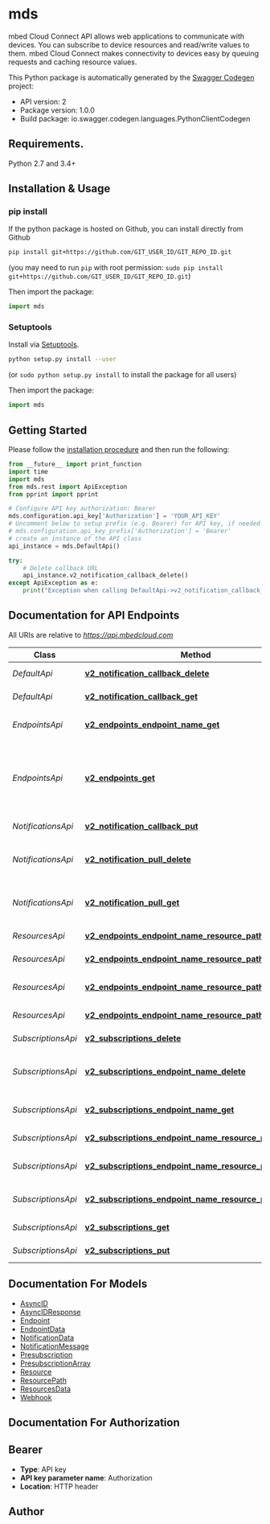 # mds
mbed Cloud Connect API allows web applications to communicate with devices. You can subscribe to device resources and read/write values to them. mbed Cloud Connect makes connectivity to devices easy by queuing requests and caching resource values.

This Python package is automatically generated by the [Swagger Codegen](https://github.com/swagger-api/swagger-codegen) project:

- API version: 2
- Package version: 1.0.0
- Build package: io.swagger.codegen.languages.PythonClientCodegen

## Requirements.

Python 2.7 and 3.4+

## Installation & Usage
### pip install

If the python package is hosted on Github, you can install directly from Github

```sh
pip install git+https://github.com/GIT_USER_ID/GIT_REPO_ID.git
```
(you may need to run `pip` with root permission: `sudo pip install git+https://github.com/GIT_USER_ID/GIT_REPO_ID.git`)

Then import the package:
```python
import mds 
```

### Setuptools

Install via [Setuptools](http://pypi.python.org/pypi/setuptools).

```sh
python setup.py install --user
```
(or `sudo python setup.py install` to install the package for all users)

Then import the package:
```python
import mds
```

## Getting Started

Please follow the [installation procedure](#installation--usage) and then run the following:

```python
from __future__ import print_function
import time
import mds
from mds.rest import ApiException
from pprint import pprint

# Configure API key authorization: Bearer
mds.configuration.api_key['Authorization'] = 'YOUR_API_KEY'
# Uncomment below to setup prefix (e.g. Bearer) for API key, if needed
# mds.configuration.api_key_prefix['Authorization'] = 'Bearer'
# create an instance of the API class
api_instance = mds.DefaultApi()

try:
    # Delete callback URL
    api_instance.v2_notification_callback_delete()
except ApiException as e:
    print("Exception when calling DefaultApi->v2_notification_callback_delete: %s\n" % e)

```

## Documentation for API Endpoints

All URIs are relative to *https://api.mbedcloud.com*

Class | Method | HTTP request | Description
------------ | ------------- | ------------- | -------------
*DefaultApi* | [**v2_notification_callback_delete**](docs/DefaultApi.md#v2_notification_callback_delete) | **DELETE** /v2/notification/callback | Delete callback URL
*DefaultApi* | [**v2_notification_callback_get**](docs/DefaultApi.md#v2_notification_callback_get) | **GET** /v2/notification/callback | Check callback URL
*EndpointsApi* | [**v2_endpoints_endpoint_name_get**](docs/EndpointsApi.md#v2_endpoints_endpoint_name_get) | **GET** /v2/endpoints/{endpointName} | List the resources on an endpoint
*EndpointsApi* | [**v2_endpoints_get**](docs/EndpointsApi.md#v2_endpoints_get) | **GET** /v2/endpoints | List endpoints. The number of endpoints is currently limited to 200.
*NotificationsApi* | [**v2_notification_callback_put**](docs/NotificationsApi.md#v2_notification_callback_put) | **PUT** /v2/notification/callback | Register a callback URL
*NotificationsApi* | [**v2_notification_pull_delete**](docs/NotificationsApi.md#v2_notification_pull_delete) | **DELETE** /v2/notification/pull | Delete notification Long Poll channel
*NotificationsApi* | [**v2_notification_pull_get**](docs/NotificationsApi.md#v2_notification_pull_get) | **GET** /v2/notification/pull | Get notifications using Long Poll
*ResourcesApi* | [**v2_endpoints_endpoint_name_resource_path_delete**](docs/ResourcesApi.md#v2_endpoints_endpoint_name_resource_path_delete) | **DELETE** /v2/endpoints/{endpointName}/{resourcePath} | Delete a resource
*ResourcesApi* | [**v2_endpoints_endpoint_name_resource_path_get**](docs/ResourcesApi.md#v2_endpoints_endpoint_name_resource_path_get) | **GET** /v2/endpoints/{endpointName}/{resourcePath} | Read from a resource
*ResourcesApi* | [**v2_endpoints_endpoint_name_resource_path_post**](docs/ResourcesApi.md#v2_endpoints_endpoint_name_resource_path_post) | **POST** /v2/endpoints/{endpointName}/{resourcePath} | Execute a function on a resource
*ResourcesApi* | [**v2_endpoints_endpoint_name_resource_path_put**](docs/ResourcesApi.md#v2_endpoints_endpoint_name_resource_path_put) | **PUT** /v2/endpoints/{endpointName}/{resourcePath} | Write to a resource
*SubscriptionsApi* | [**v2_subscriptions_delete**](docs/SubscriptionsApi.md#v2_subscriptions_delete) | **DELETE** /v2/subscriptions | Remove all subscriptions
*SubscriptionsApi* | [**v2_subscriptions_endpoint_name_delete**](docs/SubscriptionsApi.md#v2_subscriptions_endpoint_name_delete) | **DELETE** /v2/subscriptions/{endpointName} | Delete subscriptions from an endpoint
*SubscriptionsApi* | [**v2_subscriptions_endpoint_name_get**](docs/SubscriptionsApi.md#v2_subscriptions_endpoint_name_get) | **GET** /v2/subscriptions/{endpointName} | Read endpoints subscriptions
*SubscriptionsApi* | [**v2_subscriptions_endpoint_name_resource_path_delete**](docs/SubscriptionsApi.md#v2_subscriptions_endpoint_name_resource_path_delete) | **DELETE** /v2/subscriptions/{endpointName}/{resourcePath} | Remove a subscription
*SubscriptionsApi* | [**v2_subscriptions_endpoint_name_resource_path_get**](docs/SubscriptionsApi.md#v2_subscriptions_endpoint_name_resource_path_get) | **GET** /v2/subscriptions/{endpointName}/{resourcePath} | Read subscription status
*SubscriptionsApi* | [**v2_subscriptions_endpoint_name_resource_path_put**](docs/SubscriptionsApi.md#v2_subscriptions_endpoint_name_resource_path_put) | **PUT** /v2/subscriptions/{endpointName}/{resourcePath} | Subscribe to a resource path
*SubscriptionsApi* | [**v2_subscriptions_get**](docs/SubscriptionsApi.md#v2_subscriptions_get) | **GET** /v2/subscriptions | Get pre-subscriptions
*SubscriptionsApi* | [**v2_subscriptions_put**](docs/SubscriptionsApi.md#v2_subscriptions_put) | **PUT** /v2/subscriptions | Set pre-subscriptions


## Documentation For Models

 - [AsyncID](docs/AsyncID.md)
 - [AsyncIDResponse](docs/AsyncIDResponse.md)
 - [Endpoint](docs/Endpoint.md)
 - [EndpointData](docs/EndpointData.md)
 - [NotificationData](docs/NotificationData.md)
 - [NotificationMessage](docs/NotificationMessage.md)
 - [Presubscription](docs/Presubscription.md)
 - [PresubscriptionArray](docs/PresubscriptionArray.md)
 - [Resource](docs/Resource.md)
 - [ResourcePath](docs/ResourcePath.md)
 - [ResourcesData](docs/ResourcesData.md)
 - [Webhook](docs/Webhook.md)


## Documentation For Authorization


## Bearer

- **Type**: API key
- **API key parameter name**: Authorization
- **Location**: HTTP header


## Author



